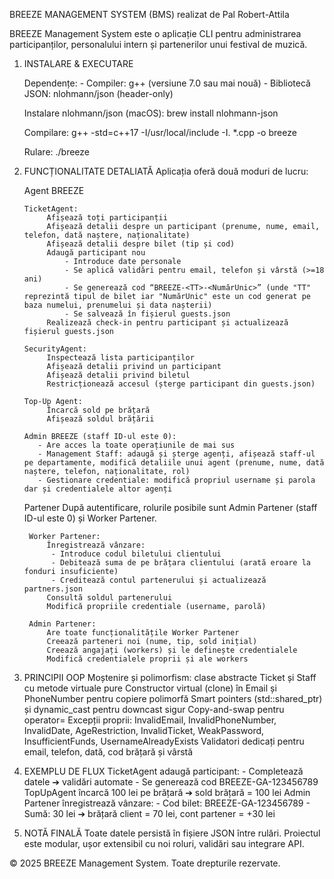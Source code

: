 BREEZE MANAGEMENT SYSTEM (BMS) realizat de Pal Robert-Attila

BREEZE Management System este o aplicație CLI pentru administrarea participanților, personalului intern și partenerilor unui festival de muzică.

1. INSTALARE & EXECUTARE

   Dependențe:
        - Compiler: g++ (versiune 7.0 sau mai nouă)
        - Bibliotecă JSON: nlohmann/json (header-only)

   Instalare nlohmann/json (macOS):
        brew install nlohmann-json

   Compilare:
        g++ -std=c++17 -I/usr/local/include -I. *.cpp -o breeze

   Rulare:
        ./breeze

2. FUNCȚIONALITATE DETALIATĂ
   Aplicația oferă două moduri de lucru:

    Agent BREEZE

       TicketAgent:
            Afișează toți participanții
            Afișează detalii despre un participant (prenume, nume, email, telefon, dată naștere, naționalitate)
            Afișează detalii despre bilet (tip și cod)
            Adaugă participant nou
                - Introduce date personale
                - Se aplică validări pentru email, telefon și vârstă (>=18 ani)
                - Se generează cod “BREEZE-<TT>-<NumărUnic>” (unde "TT" reprezintă tipul de bilet iar "NumărUnic" este un cod generat pe baza numelui, prenumelui și data nașterii)
                - Se salvează în fișierul guests.json
            Realizează check-in pentru participant și actualizează fișierul guests.json

       SecurityAgent:
            Inspectează lista participanților
            Afișează detalii privind un participant
            Afișează detalii privind biletul
            Restricționează accesul (șterge participant din guests.json)

       Top-Up Agent:
            Încarcă sold pe brățară
            Afișează soldul brățării

       Admin BREEZE (staff ID-ul este 0):
          - Are acces la toate operațiunile de mai sus
          - Management Staff: adaugă și șterge agenți, afișează staff-ul pe departamente, modifică detaliile unui agent (prenume, nume, dată naștere, telefon, naționalitate, rol)
          - Gestionare credentiale: modifică propriul username și parola dar și credentialele altor agenți

    Partener
       După autentificare, rolurile posibile sunt Admin Partener (staff ID-ul este 0) și Worker Partener.

        Worker Partener:
            Înregistrează vânzare:
             - Introduce codul biletului clientului
             - Debitează suma de pe brățara clientului (arată eroare la fonduri insuficiente)
             - Creditează contul partenerului și actualizează partners.json
            Consultă soldul partenerului
            Modifică propriile credentiale (username, parolă)

        Admin Partener:
            Are toate funcționalitățile Worker Partener
            Creează parteneri noi (nume, tip, sold inițial)
            Creează angajați (workers) și le definește credentialele
            Modifică credentialele proprii și ale workers

3. PRINCIPII OOP
    Moștenire și polimorfism: clase abstracte Ticket și Staff cu metode virtuale pure
    Constructor virtual (clone) în Email și PhoneNumber pentru copiere polimorfă
    Smart pointers (std::shared_ptr) și dynamic_cast pentru downcast sigur
    Copy-and-swap pentru operator=
    Excepții proprii: InvalidEmail, InvalidPhoneNumber, InvalidDate, AgeRestriction, InvalidTicket, WeakPassword, InsufficientFunds, UsernameAlreadyExists
    Validatori dedicați pentru email, telefon, dată, cod brățară și vârstă

4. EXEMPLU DE FLUX
   TicketAgent adaugă participant:
        - Completează datele ➔ validări automate
        - Se generează cod BREEZE-GA-123456789
   TopUpAgent încarcă 100 lei pe brățară ➔ sold brățară = 100 lei
   Admin Partener înregistrează vânzare:
        - Cod bilet: BREEZE-GA-123456789
        - Sumă: 30 lei ➔ brățară client = 70 lei, cont partener = +30 lei

5. NOTĂ FINALĂ
   Toate datele persistă în fișiere JSON între rulări. Proiectul este modular, ușor extensibil cu noi roluri, validări sau integrare API.

© 2025 BREEZE Management System. Toate drepturile rezervate.

